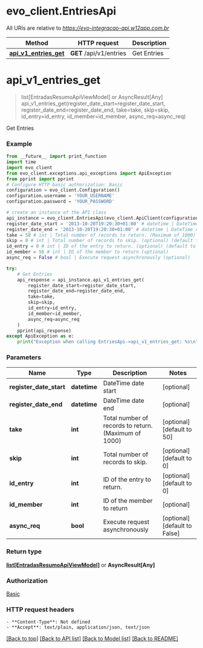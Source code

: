 # evo_client.EntriesApi

All URIs are relative to *https://evo-integracao-api.w12app.com.br*

Method | HTTP request | Description
------------- | ------------- | -------------
[**api_v1_entries_get**](EntriesApi.md#api_v1_entries_get) | **GET** /api/v1/entries | Get Entries

# **api_v1_entries_get**
> list[EntradasResumoApiViewModel] or AsyncResult[Any] api_v1_entries_get(register_date_start=register_date_start, register_date_end=register_date_end, take=take, skip=skip, id_entry=id_entry, id_member=id_member, async_req=async_req)

Get Entries

### Example
```python
from __future__ import print_function
import time
import evo_client
from evo_client.exceptions.api_exceptions import ApiException
from pprint import pprint
# Configure HTTP basic authorization: Basic
configuration = evo_client.Configuration()
configuration.username = 'YOUR_USERNAME'
configuration.password = 'YOUR_PASSWORD'

# create an instance of the API class
api_instance = evo_client.EntriesApi(evo_client.ApiClient(configuration))
register_date_start = '2013-10-20T19:20:30+01:00' # datetime | DateTime date start (optional)
register_date_end = '2013-10-20T19:20:30+01:00' # datetime | DateTime date end (optional)
take = 50 # int | Total number of records to return. (Maximum of 1000) (optional) (default to 50)
skip = 0 # int | Total number of records to skip. (optional) (default to 0)
id_entry = 0 # int | ID of the entry to return. (optional) (default to 0)
id_member = 56 # int | ID of the member to return (optional)
async_req = False # bool | Execute request asynchronously (optional)

try:
    # Get Entries
    api_response = api_instance.api_v1_entries_get(
        register_date_start=register_date_start,
        register_date_end=register_date_end,
        take=take,
        skip=skip,
        id_entry=id_entry,
        id_member=id_member,
        async_req=async_req
    )
    pprint(api_response)
except ApiException as e:
    print("Exception when calling EntriesApi->api_v1_entries_get: %s\n" % e)
```

### Parameters

Name | Type | Description  | Notes
------------- | ------------- | ------------- | -------------
    **register_date_start** | **datetime**| DateTime date start | [optional] 
    **register_date_end** | **datetime**| DateTime date end | [optional] 
    **take** | **int**| Total number of records to return. (Maximum of 1000) | [optional] [default to 50]
    **skip** | **int**| Total number of records to skip. | [optional] [default to 0]
    **id_entry** | **int**| ID of the entry to return. | [optional] [default to 0]
    **id_member** | **int**| ID of the member to return | [optional] 
    **async_req** | **bool**| Execute request asynchronously | [optional] [default to False]

### Return type

[**list[EntradasResumoApiViewModel]**](EntradasResumoApiViewModel.md) or **AsyncResult[Any]**

### Authorization

[Basic](../README.md#Basic)

### HTTP request headers

    - **Content-Type**: Not defined
    - **Accept**: text/plain, application/json, text/json

[[Back to top]](#) [[Back to API list]](../README.md#documentation-for-api-endpoints) [[Back to Model list]](../README.md#documentation-for-models) [[Back to README]](../README.md)

